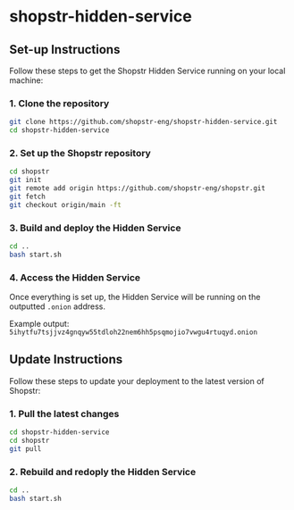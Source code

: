 # shopstr-hidden-service

## Set-up Instructions

Follow these steps to get the Shopstr Hidden Service running on your local machine:

### 1. Clone the repository

```bash
git clone https://github.com/shopstr-eng/shopstr-hidden-service.git
cd shopstr-hidden-service
```

### 2. Set up the Shopstr repository

```bash
cd shopstr
git init
git remote add origin https://github.com/shopstr-eng/shopstr.git
git fetch
git checkout origin/main -ft
```

### 3. Build and deploy the Hidden Service

```bash
cd ..
bash start.sh
```

### 4. Access the Hidden Service

Once everything is set up, the Hidden Service will be running on the outputted `.onion` address.

Example output: `5ihytfu7tsjjvz4gnqyw55tdloh22nem6hh5psqmojio7vwgu4rtuqyd.onion`

## Update Instructions

Follow these steps to update your deployment to the latest version of Shopstr:

### 1. Pull the latest changes

```bash
cd shopstr-hidden-service
cd shopstr
git pull
```
### 2. Rebuild and redoply the Hidden Service

```bash
cd ..
bash start.sh
```
